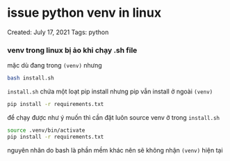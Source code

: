 # issue python venv in linux

Created: July 17, 2021
Tags: python

### venv trong linux bị ảo khi chạy .sh file

mặc dù đang trong `(venv)` nhưng

```bash
bash install.sh
```

`install.sh` chứa một loạt pip install nhưng pip vẫn install ở ngoài `(venv)`

```bash
pip install -r requirements.txt
```

để chạy được như ý muốn thì cần đặt luôn source venv ở trong `install.sh`

```bash
source .venv/bin/activate
pip install -r requirements.txt
```

nguyên nhân do bash là phần mềm khác nên sẽ không nhận `(venv)` hiện tại